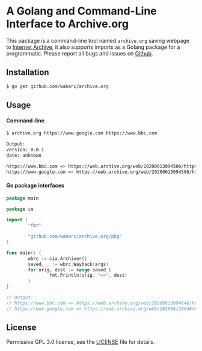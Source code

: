 # A Golang and Command-Line Interface to Archive.org

This package is a command-line tool named `archive.org` saving webpage to [Internet Archive](https://archive.org), it also supports imports as a Golang package for a programmatic. Please report all bugs and issues on [Github](https://github.com/wabarc/archive.org/issues).

## Installation

```sh
$ go get github.com/wabarc/archive.org
```

## Usage

#### Command-line

```sh
$ archive.org https://www.google.com https://www.bbc.com

Output:
version: 0.0.1
date: unknown

https://www.bbc.com => https://web.archive.org/web/20200613094506/https://www.bbc.com
https://www.google.com => https://web.archive.org/web/20200613094506/https://www.google.com
```

#### Go package interfaces

```go
package main

package ia

import (
        "fmt"

        "github.com/wabarc/archive.org/pkg"
)

func main() {
        wbrc := &ia.Archiver{}
        saved, _ := wbrc.Wayback(args)
        for orig, dest := range saved {
                fmt.Println(orig, "=>", dest)
        }
}

// Output:
// https://www.bbc.com => https://web.archive.org/web/20200613094640/https://www.bbc.com
// https://www.google.com => https://web.archive.org/web/20200613094640/https://www.google.com
```

## License

Permissive GPL 3.0 license, see the [LICENSE](https://github.com/wabarc/archive.org/blob/master/LICENSE) file for details.

